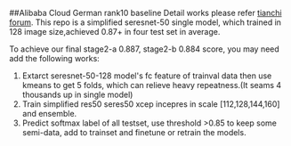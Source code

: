 ##Alibaba Cloud German rank10 baseline
  Detail works please refer [tianchi forum](https://tianchi.aliyun.com/forum/postDetail?spm=5176.12282027.0.0.53981580RCjNVb&postId=46819).
  This repo is a simplified seresnet-50 single model,
  which trained in 128 image size,achieved 0.87+ in four
  test set in average.
  
  To achieve our final stage2-a 0.887, stage2-b 0.884 score,
  you may need   add the following works:
  1. Extarct seresnet-50-128 model's fc feature of trainval data
     then use kmeans to get 5 folds, which can relieve heavy 
     repeatness.(It seams 4 thousands up in single model)
  2. Train simplified res50 seres50 xcep incepres in scale [112,128,144,160]
      and ensemble.
  3. Predict softmax label of all testset, use threshold >0.85 to keep
     some semi-data, add to trainset and finetune or retrain the models.
     
